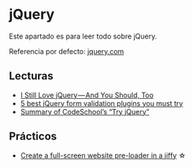 # jQuery

Este apartado es para leer todo sobre jQuery.

Referencia por defecto: [jquery.com](https://jquery.com/)

## Lecturas

- [I Still Love jQuery — And You Should, Too](https://hackernoon.com/i-still-love-jquery-and-you-should-too-3114f33f249e)
- [5 best jQuery form validation plugins you must try](https://medium.com/@themehunt/5-best-jquery-form-validation-plugins-you-must-try-5ca5ff9ee6b5)
- [Summary of CodeSchool’s “Try jQuery”](https://medium.com/@j_lim_j/summary-of-codeschools-try-jquery-751db598de1f)

## Prácticos

- [Create a full-screen website pre-loader in a jiffy](https://medium.com/udacity-google-india-scholars/create-a-full-screen-website-pre-loader-in-a-jiffy-1ecfbe39faae) ☆
